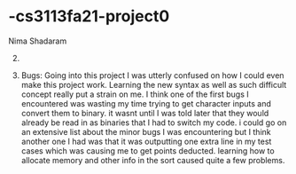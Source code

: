 # -cs3113fa21-project0

Nima Shadaram



2)



3) Bugs: Going into this project I was utterly confused on how I could even make this project work. Learning the new syntax as well as such difficult concept really put a strain on me. I think one of the first bugs I encountered was wasting my time trying to get character inputs and convert them to binary. it wasnt until I was told later that they would already be read in as binaries that I had to switch my code. i could go on an extensive list about the minor bugs I was encountering but I think another one I had was that it was outputting one extra line in my test cases which was causing me to get points deducted. learning how to allocate memory and other info in the sort caused quite a few problems.
